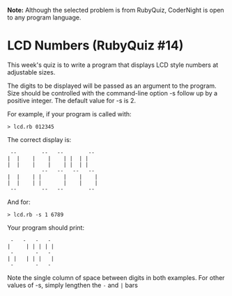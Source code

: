 **Note:** Although the selected problem is from RubyQuiz, CoderNight is open to any program language.

# LCD Numbers (RubyQuiz #14)

This week's quiz is to write a program that displays LCD style numbers at adjustable sizes.

The digits to be displayed will be passed as an argument to the program. Size should be controlled with the command-line option -s follow up by a positive integer. The default value for -s is 2.

For example, if your program is called with:

    > lcd.rb 012345

The correct display is:

     --        --   --        -- 
    |  |    |    |    | |  | |   
    |  |    |    |    | |  | |   
               --   --   --   -- 
    |  |    | |       |    |    |
    |  |    | |       |    |    |
     --        --   --        -- 

And for:

    > lcd.rb -s 1 6789

Your program should print:

     -   -   -   - 
    |     | | | | |
     -       -   - 
    | |   | | |   |
     -       -   - 

Note the single column of space between digits in both examples. For other values of -s, simply lengthen the `-` and `|` bars
